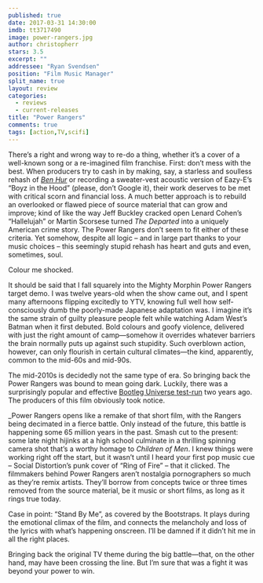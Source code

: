 ```yaml
---
published: true
date: 2017-03-31 14:30:00
imdb: tt3717490
image: power-rangers.jpg
author: christopherr
stars: 3.5
excerpt: ""
addressee: "Ryan Svendsen"
position: "Film Music Manager"
split_name: true
layout: review
categories: 
  - reviews
  - current-releases
title: "Power Rangers"
comments: true
tags: [action,TV,scifi]
---
```

There’s a right and wrong way to re-do a thing, whether it’s a cover of a well-known song or a re-imagined film franchise. First: don’t mess with the best. When producers try to cash in by making, say, a starless and soulless rehash of [_Ben Hur_](http://www.dearcastandcrew.com/content/2016/8/19/ben-hur.html) or recording a sweater-vest acoustic version of Eazy-E’s “Boyz in the Hood” (please, don’t Google it), their work deserves to be met with critical scorn and financial loss. A much better approach is to rebuild an overlooked or flawed piece of source material that can grow and improve; kind of like the way Jeff Buckley cracked open Lenard Cohen’s “Hallelujah” or Martin Scorsese turned _The Departed_ into a uniquely American crime story. The Power Rangers don’t seem to fit either of these criteria. Yet somehow, despite all logic – and in large part thanks to your music choices – this seemingly stupid rehash has heart and guts and even, sometimes, soul. 

Colour me shocked.

It should be said that I fall squarely into the Mighty Morphin Power Rangers target demo. I was twelve years-old when the show came out, and I spent many afternoons flipping excitedly to YTV, knowing full well how self-consciously dumb the poorly-made Japanese adaptation was. I imagine it’s the same strain of guilty pleasure people felt while watching Adam West’s Batman when it first debuted. Bold colours and goofy violence, delivered with just the right amount of camp—somehow it overrides whatever barriers the brain normally puts up against such stupidity. Such overblown action, however, can only flourish in certain cultural climates—the kind, apparently, common to the mid-60s and mid-90s. 

The mid-2010s is decidedly not the same type of era. So bringing back the Power Rangers was bound to mean going dark. Luckily, there was a surprisingly popular and effective [Bootleg Universe test-run](https://www.youtube.com/watch?v=vw5vcUPyL90) two years ago. The producers of this film obviously took notice. 

_Power Rangers opens like a remake of that short film, with the Rangers being decimated in a fierce battle. Only instead of the future, this battle is happening some 65 million years in the past. Smash cut to the present: some late night hijinks at a high school culminate in a thrilling spinning camera shot that’s a worthy homage to _Children of Men_. I knew things were working right off the start, but it wasn’t until I heard your first pop music cue – Social Distortion’s punk cover of “Ring of Fire” – that it clicked. The filmmakers behind Power Rangers aren’t nostalgia pornographers so much as they’re remix artists. They’ll borrow from concepts twice or three times removed from the source material, be it music or short films, as long as it rings true today.

Case in point: “Stand By Me”, as covered by the Bootstraps. It plays during the emotional climax of the film, and connects the melancholy and loss of the lyrics with what’s happening onscreen. I’ll be damned if it didn’t hit me in all the right places.

Bringing back the original TV theme during the big battle—that, on the other hand, may have been crossing the line. But I’m sure that was a fight it was beyond your power to win.
